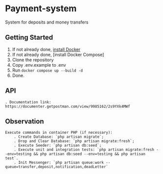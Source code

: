 # Payment-system
 System for deposits and money transfers

## Getting Started
1. If not already done, [install Docker](https://docs.docker.com/install/)
2. If not already done, [install Docker Compose]
3. Clone the repository
4. Copy .env.example to .env
6. Run `docker compose up --build -d`
9. Done.

## API
    . Documentation link: https://documenter.getpostman.com/view/9985162/2s9YXk4MWf

## Observation
    Execute commands in container PHP (if necessary): 
        . Create Database: `php artisan migrate`;
        . Drop and Clear Database: `php artisan migrate:fresh`;
        . Execute Seeder: `php artisan db:seed`;
        . Execute unit and integration tests: `php artisan migrate:fresh --env=testing && php artisan db:seed --env=testing && php artisan test`.
        . Init Messenger: `php artisan queue:work --queue=transfer,deposit,notification,deadLetter`
